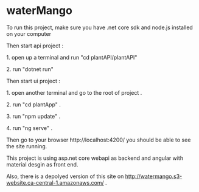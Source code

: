 # waterMango
To run this project, make sure you have .net core sdk and node.js installed on your computer 

Then start api project : <p> 1.  open up a terminal and run "cd plantAPI/plantAPI" <p>
                         2.  run "dotnet run"      <p>
                         
Then start ui project  : <p> 1. open another terminal and go to the root of project .  <p>
                         2. run "cd plantApp" .  <p>
                         3. run "npm update" .  <p>
                         4. run "ng serve" .  <p>
 
Then go to your browser http://localhost:4200/ you should be able to see the site running.


This project is using asp.net core webapi as backend and angular with material desgin as front end. 

Also, there is a depolyed version of this site on  http://watermango.s3-website.ca-central-1.amazonaws.com/ .  

